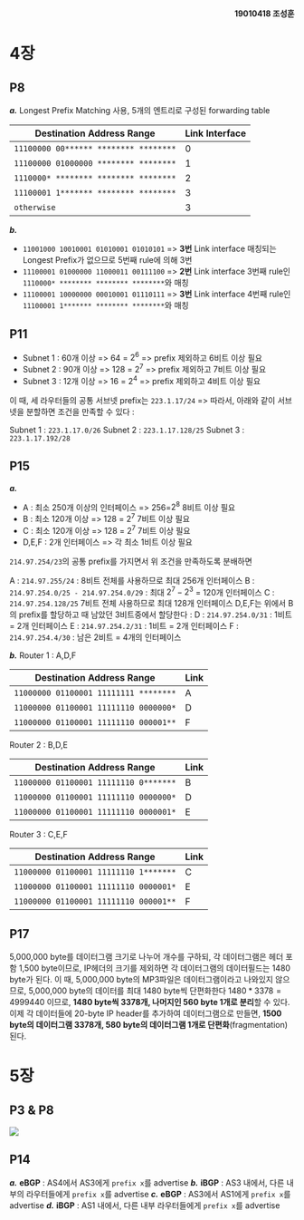 <div style="text-align: right; font-weight: bold">19010418 조성훈</div>

# 4장 
## P8
***a.*** Longest Prefix Matching 사용, 5개의 엔트리로 구성된 forwarding table

| Destination Address Range | Link Interface |
| ---------- | ---------- |
| `11100000 00****** ******** ********` | 0 |
| `11100000 01000000 ******** ********` | 1 |
| `1110000* ******** ******** ********` | 2 |
| `11100001 1******* ******** ********` | 3 |
| `otherwise` | 3 |

***b.*** 
- `11001000 10010001 01010001 01010101` => **3번** Link interface
	매칭되는 Longest Prefix가 없으므로 5번째 rule에 의해 3번
- `11100001 01000000 11000011 00111100` => **2번** Link interface
	3번째 rule인 `1110000* ******** ******** ********`와 매칭
- `11100001 10000000 00010001 01110111` => **3번** Link interface
	4번째 rule인 `11100001 1******* ******** ********`와 매칭


## P11
- Subnet 1 : 60개 이상 => 64 = $2^6$ => prefix 제외하고 6비트 이상 필요
- Subnet 2 : 90개 이상 => 128 = $2^7$ => prefix 제외하고 7비트 이상 필요
- Subnet 3 : 12개 이상 => 16 = $2^4$ => prefix 제외하고 4비트 이상 필요

이 때, 세 라우터들의 공통 서브넷 prefix는 `223.1.17/24`
=> 따라서, 아래와 같이 서브넷을 분할하면 조건을 만족할 수 있다 :

Subnet 1 : `223.1.17.0/26` 
Subnet 2 : `223.1.17.128/25`
Subnet 3 : `223.1.17.192/28`


## P15
***a.*** 
- A : 최소 250개 이상의 인터페이스 => 256=$2^8$ 8비트 이상 필요
- B : 최소 120개 이상 => 128 = $2^7$ 7비트 이상 필요
- C : 최소 120개 이상 => 128 = $2^7$ 7비트 이상 필요
- D,E,F : 2개 인터페이스 => 각 최소 1비트 이상 필요

`214.97.254/23`의 공통 prefix를 가지면서 위 조건을 만족하도록 분배하면

A : `214.97.255/24` : 8비트 전체를 사용하므로 최대 256개 인터페이스
B : `214.97.254.0/25 - 214.97.254.0/29` :  최대 $2^7 - 2^3$ = 120개 인터페이스
C : `214.97.254.128/25` 7비트 전체 사용하므로 최대 128개 인터페이스
D,E,F는 위에서 B의 prefix를 할당하고 때 남았던 3비트중에서 할당한다 :
D : `214.97.254.0/31` : 1비트 = 2개 인터페이스
E : `214.97.254.2/31` : 1비트 = 2개 인터페이스
F : `214.97.254.4/30` : 남은 2비트 =  4개의 인터페이스

***b.*** 
Router 1 : A,D,F

| Destination Address Range | Link |
| ---- | ---- |
| `11000000 01100001 11111111 ********` | A |
| `11000000 01100001 11111110 0000000*` | D |
| `11000000 01100001 11111110 000001**` | F |

Router 2 : B,D,E

| Destination Address Range | Link |
| ---- | ---- |
| `11000000 01100001 11111110 0*******` | B |
| `11000000 01100001 11111110 0000000*` | D |
| `11000000 01100001 11111110 0000001*` | E |

Router 3 : C,E,F

| Destination Address Range | Link |
| ---- | ---- |
| `11000000 01100001 11111110 1*******` | C |
| `11000000 01100001 11111110 0000001*` | E |
| `11000000 01100001 11111110 000001**` | F |


## P17
5,000,000 byte를 데이터그램 크기로 나누어 개수를 구하되, 
각 데이터그램은 헤더 포함 1,500 byte이므로, IP헤더의 크기를 제외하면 각 데이터그램의 데이터필드는 1480 byte가 된다.
이 때, 5,000,000 byte의 MP3파일은 데이터그램이라고 나와있지 않으므로,
5,000,000 byte의 데이터를 최대 1480 byte씩 단편화한다
$1480 * 3378 = 4999440$ 이므로,
**1480 byte씩 3378개, 나머지인 560 byte 1개로 분리**할 수 있다.
이제 각 데이터들에 20-byte IP header를 추가하여 데이터그램으로 만들면,
**1500 byte의 데이터그램 3378개, 580 byte의 데이터그램 1개로 단편화**(fragmentation)된다.



# 5장
## P3 & P8
![](https://i.imgur.com/HIuQj0u.png)


## P14
***a.*** **eBGP**  : AS4에서 AS3에게 `prefix x`를 advertise
***b.*** **iBGP** : AS3 내에서, 다른 내부의 라우터들에게 `prefix x`를 advertise
***c.*** **eBGP** : AS3에서 AS1에게 `prefix x`를 advertise
***d.*** **iBGP** : AS1 내에서, 다른 내부 라우터들에게 `prefix x`를 advertise
